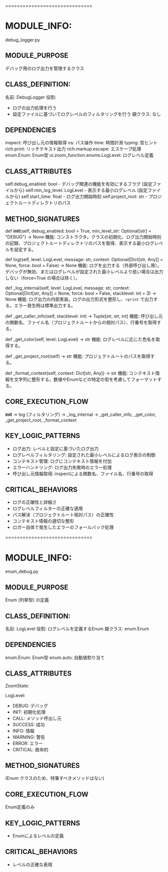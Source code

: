 ==============================
# MODULE_INFO:
debug_logger.py

## MODULE_PURPOSE
デバッグ用のログ出力を管理するクラス

## CLASS_DEFINITION:
名前: DebugLogger
役割:
- ログの出力処理を行う
- 設定ファイルに基づいてログレベルのフィルタリングを行う
親クラス: なし

## DEPENDENCIES
inspect: 呼び出し元の情報取得
os: パス操作
time: 時間計測
typing: 型ヒント
rich.print: リッチテキスト出力
rich.markup.escape: エスケープ処理
enum.Enum: Enum型
ui.zoom_function.enums.LogLevel: ログレベル定義

## CLASS_ATTRIBUTES
self.debug_enabled: bool - デバッグ関連の機能を有効にするフラグ (設定ファイルから)
self.min_log_level: LogLevel - 表示する最小ログレベル (設定ファイルから)
self.start_time: float - ログ出力開始時刻
self.project_root: str - プロジェクトルートディレクトリのパス

## METHOD_SIGNATURES
def __init__(self, debug_enabled: bool = True, min_level_str: Optional[str] = "DEBUG") -> None
機能: コンストラクタ。クラスの初期化、ログ出力開始時刻の記録、プロジェクトルートディレクトリのパスを取得、表示する最小ログレベルを設定する。

def log(self, level: LogLevel, message: str, context: Optional[Dict[str, Any]] = None, force: bool = False) -> None
機能: ログを出力する（外部呼び出し用）。デバッグが無効、またはログレベルが設定された最小レベルより低い場合は出力しない（force=True の場合は除く）。

def _log_internal(self, level: LogLevel, message: str, context: Optional[Dict[str, Any]] = None, force: bool = False, stacklevel: int = 3) -> None
機能: ログ出力の内部実装。ログの出力形式を整形し、`rprint` で出力する。エラー発生時は標準出力する。

def _get_caller_info(self, stacklevel: int) -> Tuple[str, str, int]
機能: 呼び出し元の関数名、ファイル名（プロジェクトルートからの相対パス）、行番号を取得する。

def _get_color(self, level: LogLevel) -> str
機能: ログレベルに応じた色名を取得する。

def _get_project_root(self) -> str
機能: プロジェクトルートのパスを取得する。

def _format_context(self, context: Dict[str, Any]) -> str
機能: コンテキスト情報を文字列に整形する。数値やEnumなどの特定の型を考慮してフォーマットする。

## CORE_EXECUTION_FLOW
__init__ -> log (フィルタリング) -> _log_internal -> _get_caller_info, _get_color, _get_project_root, _format_context

## KEY_LOGIC_PATTERNS
- ログ出力: レベルと設定に基づいたログ出力
- ログレベルフィルタリング: 設定された最小レベルによるログ表示の制御
- コンテキスト管理: ログにコンテキスト情報を付加
- エラーハンドリング: ログ出力失敗時のエラー処理
- 呼び出し元情報取得: inspectによる関数名、ファイル名、行番号の取得

## CRITICAL_BEHAVIORS
- ログの正確性と詳細さ
- ログレベルフィルターの正確な適用
- パス解決（プロジェクトルート相対パス）の正確性
- コンテキスト情報の適切な整形
- ロガー自体で発生したエラーのフォールバック処理


==============================
# MODULE_INFO:
enum_debug.py

## MODULE_PURPOSE
Enum (列挙型) の定義

## CLASS_DEFINITION:
名前: LogLevel
役割: ログレベルを定義するEnum
親クラス: enum.Enum

## DEPENDENCIES
enum.Enum: Enum型
enum.auto: 自動値割り当て

## CLASS_ATTRIBUTES
ZoomState:

LogLevel:
- DEBUG: デバッグ
- INIT: 初期化処理
- CALL: メソッド呼出し元
- SUCCESS: 成功
- INFO: 情報
- WARNING: 警告
- ERROR: エラー
- CRITICAL: 致命的

## METHOD_SIGNATURES
(Enum クラスのため、特筆すべきメソッドはない)

## CORE_EXECUTION_FLOW
Enum定義のみ

## KEY_LOGIC_PATTERNS
- Enumによるレベルの定義

## CRITICAL_BEHAVIORS
- レベルの正確な表現
